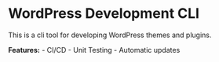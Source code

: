 # WordPress Development CLI

This is a cli tool for developing WordPress themes and plugins.

**Features:**
    - CI/CD
    - Unit Testing
    - Automatic updates
